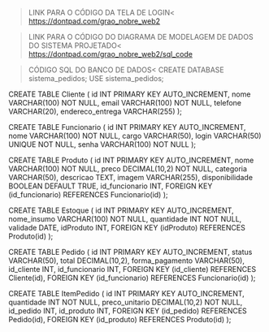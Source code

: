 >LINK PARA O CÓDIGO DA TELA DE LOGIN<
https://dontpad.com/grao_nobre_web2

>LINK PARA O CÓDIGO DO DIAGRAMA DE MODELAGEM DE DADOS DO SISTEMA PROJETADO<
https://dontpad.com/grao_nobre_web2/sql_code

>CÓDIGO SQL DO BANCO DE DADOS<
CREATE DATABASE sistema_pedidos;
USE sistema_pedidos;


CREATE TABLE Cliente (
    id INT PRIMARY KEY AUTO_INCREMENT,
    nome VARCHAR(100) NOT NULL,
    email VARCHAR(100) NOT NULL,
    telefone VARCHAR(20),
    endereco_entrega VARCHAR(255)
);


CREATE TABLE Funcionario (
    id INT PRIMARY KEY AUTO_INCREMENT,
    nome VARCHAR(100) NOT NULL,
    cargo VARCHAR(50),
    login VARCHAR(50) UNIQUE NOT NULL,
    senha VARCHAR(100) NOT NULL
);


CREATE TABLE Produto (
    id INT PRIMARY KEY AUTO_INCREMENT,
    nome VARCHAR(100) NOT NULL,
    preco DECIMAL(10,2) NOT NULL,
    categoria VARCHAR(50),
    descricao TEXT,
    imagem VARCHAR(255),
    disponibilidade BOOLEAN DEFAULT TRUE,
    id_funcionario INT,
    FOREIGN KEY (id_funcionario) REFERENCES Funcionario(id)
);


CREATE TABLE Estoque (
    id INT PRIMARY KEY AUTO_INCREMENT,
    nome_insumo VARCHAR(100) NOT NULL,
    quantidade INT NOT NULL,
    validade DATE,
    idProduto INT,
    FOREIGN KEY (idProduto) REFERENCES Produto(id)
);


CREATE TABLE Pedido (
    id INT PRIMARY KEY AUTO_INCREMENT,
    status VARCHAR(50),
    total DECIMAL(10,2),
    forma_pagamento VARCHAR(50),
    id_cliente INT,
    id_funcionario INT,
    FOREIGN KEY (id_cliente) REFERENCES Cliente(id),
    FOREIGN KEY (id_funcionario) REFERENCES Funcionario(id)
);


CREATE TABLE ItemPedido (
    id INT PRIMARY KEY AUTO_INCREMENT,
    quantidade INT NOT NULL,
    preco_unitario DECIMAL(10,2) NOT NULL,
    id_pedido INT,
    id_produto INT,
    FOREIGN KEY (id_pedido) REFERENCES Pedido(id),
    FOREIGN KEY (id_produto) REFERENCES Produto(id)
);
